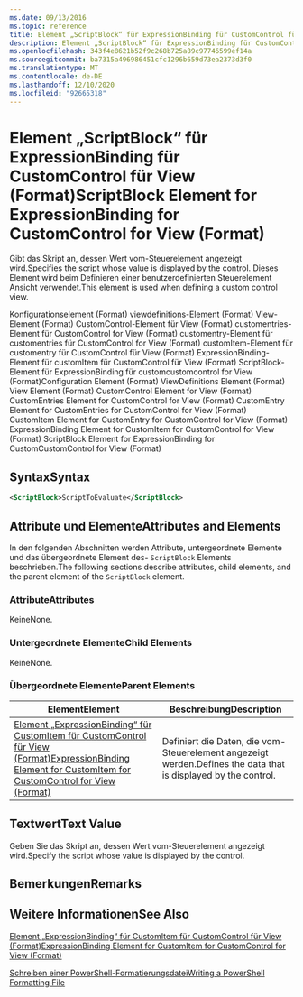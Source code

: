 ```yaml
---
ms.date: 09/13/2016
ms.topic: reference
title: Element „ScriptBlock“ für ExpressionBinding für CustomControl für View (Format)
description: Element „ScriptBlock“ für ExpressionBinding für CustomControl für View (Format)
ms.openlocfilehash: 343f4e8621b52f9c268b725a89c97746599ef14a
ms.sourcegitcommit: ba7315a496986451cfc1296b659d73ea2373d3f0
ms.translationtype: MT
ms.contentlocale: de-DE
ms.lasthandoff: 12/10/2020
ms.locfileid: "92665318"
---
```

# <a name="scriptblock-element-for-expressionbinding-for-customcontrol-for-view-format"></a><span data-ttu-id="d2e22-103">Element „ScriptBlock“ für ExpressionBinding für CustomControl für View (Format)</span><span class="sxs-lookup"><span data-stu-id="d2e22-103">ScriptBlock Element for ExpressionBinding for CustomControl for View (Format)</span></span>

<span data-ttu-id="d2e22-104">Gibt das Skript an, dessen Wert vom-Steuerelement angezeigt wird.</span><span class="sxs-lookup"><span data-stu-id="d2e22-104">Specifies the script whose value is displayed by the control.</span></span> <span data-ttu-id="d2e22-105">Dieses Element wird beim Definieren einer benutzerdefinierten Steuerelement Ansicht verwendet.</span><span class="sxs-lookup"><span data-stu-id="d2e22-105">This element is used when defining a custom control view.</span></span>

<span data-ttu-id="d2e22-106">Konfigurationselement (Format) viewdefinitions-Element (Format) View-Element (Format) CustomControl-Element für View (Format) customentries-Element für CustomControl for View (Format) customentry-Element für customentries für CustomControl for View (Format) customItem-Element für customentry für CustomControl für View (Format) ExpressionBinding-Element für customItem für CustomControl für View (Format) ScriptBlock-Element für ExpressionBinding für customcustomcontrol for View (Format)</span><span class="sxs-lookup"><span data-stu-id="d2e22-106">Configuration Element (Format) ViewDefinitions Element (Format) View Element (Format) CustomControl Element for View (Format) CustomEntries Element for CustomControl for View (Format) CustomEntry Element for CustomEntries for CustomControl for View (Format) CustomItem Element for CustomEntry for CustomControl for View (Format) ExpressionBinding Element for CustomItem for CustomControl for View (Format) ScriptBlock Element for ExpressionBinding for CustomCustomControl for View (Format)</span></span>

## <a name="syntax"></a><span data-ttu-id="d2e22-107">Syntax</span><span class="sxs-lookup"><span data-stu-id="d2e22-107">Syntax</span></span>

```xml
<ScriptBlock>ScriptToEvaluate</ScriptBlock>
```

## <a name="attributes-and-elements"></a><span data-ttu-id="d2e22-108">Attribute und Elemente</span><span class="sxs-lookup"><span data-stu-id="d2e22-108">Attributes and Elements</span></span>

<span data-ttu-id="d2e22-109">In den folgenden Abschnitten werden Attribute, untergeordnete Elemente und das übergeordnete Element des- `ScriptBlock` Elements beschrieben.</span><span class="sxs-lookup"><span data-stu-id="d2e22-109">The following sections describe attributes, child elements, and the parent element of the `ScriptBlock` element.</span></span>

### <a name="attributes"></a><span data-ttu-id="d2e22-110">Attribute</span><span class="sxs-lookup"><span data-stu-id="d2e22-110">Attributes</span></span>

<span data-ttu-id="d2e22-111">Keine</span><span class="sxs-lookup"><span data-stu-id="d2e22-111">None.</span></span>

### <a name="child-elements"></a><span data-ttu-id="d2e22-112">Untergeordnete Elemente</span><span class="sxs-lookup"><span data-stu-id="d2e22-112">Child Elements</span></span>

<span data-ttu-id="d2e22-113">Keine</span><span class="sxs-lookup"><span data-stu-id="d2e22-113">None.</span></span>

### <a name="parent-elements"></a><span data-ttu-id="d2e22-114">Übergeordnete Elemente</span><span class="sxs-lookup"><span data-stu-id="d2e22-114">Parent Elements</span></span>

|<span data-ttu-id="d2e22-115">Element</span><span class="sxs-lookup"><span data-stu-id="d2e22-115">Element</span></span>|<span data-ttu-id="d2e22-116">Beschreibung</span><span class="sxs-lookup"><span data-stu-id="d2e22-116">Description</span></span>|
|-------------|-----------------|
|[<span data-ttu-id="d2e22-117">Element „ExpressionBinding“ für CustomItem für CustomControl für View (Format)</span><span class="sxs-lookup"><span data-stu-id="d2e22-117">ExpressionBinding Element for CustomItem for CustomControl for View (Format)</span></span>](./expressionbinding-element-for-customitem-for-customcontrol-for-view-format.md)|<span data-ttu-id="d2e22-118">Definiert die Daten, die vom-Steuerelement angezeigt werden.</span><span class="sxs-lookup"><span data-stu-id="d2e22-118">Defines the data that is displayed by the control.</span></span>|

## <a name="text-value"></a><span data-ttu-id="d2e22-119">Textwert</span><span class="sxs-lookup"><span data-stu-id="d2e22-119">Text Value</span></span>

<span data-ttu-id="d2e22-120">Geben Sie das Skript an, dessen Wert vom-Steuerelement angezeigt wird.</span><span class="sxs-lookup"><span data-stu-id="d2e22-120">Specify the script whose value is displayed by the control.</span></span>

## <a name="remarks"></a><span data-ttu-id="d2e22-121">Bemerkungen</span><span class="sxs-lookup"><span data-stu-id="d2e22-121">Remarks</span></span>

## <a name="see-also"></a><span data-ttu-id="d2e22-122">Weitere Informationen</span><span class="sxs-lookup"><span data-stu-id="d2e22-122">See Also</span></span>

[<span data-ttu-id="d2e22-123">Element „ExpressionBinding“ für CustomItem für CustomControl für View (Format)</span><span class="sxs-lookup"><span data-stu-id="d2e22-123">ExpressionBinding Element for CustomItem for CustomControl for View (Format)</span></span>](./expressionbinding-element-for-customitem-for-customcontrol-for-view-format.md)

[<span data-ttu-id="d2e22-124">Schreiben einer PowerShell-Formatierungsdatei</span><span class="sxs-lookup"><span data-stu-id="d2e22-124">Writing a PowerShell Formatting File</span></span>](./writing-a-powershell-formatting-file.md)
